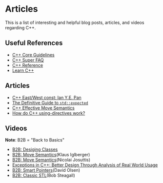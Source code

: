 # Articles

This is a list of interesting and helpful blog posts, articles, and videos regarding C++.

## Useful References

- [C++ Core Guidelines](https://isocpp.github.io/CppCoreGuidelines/CppCoreGuidelines#c-core-guidelines)
- [C++ Super FAQ](https://isocpp.org/faq)
- [C++ Reference](https://en.cppreference.com/w/)
- [Learn C++](https://www.learncpp.com/)

## Articles

- [C++ East/West const: Ian Y.E. Pan](https://ianyepan.github.io/posts/cpp-const/)
- [The Definitive Guide to `std::expected`](https://johnfarrier.com/the-definitive-guide-to-std-expected-in-c/)
- [C++ Effective Move Semantics](https://leimao.github.io/blog/CPP-Effective-Move-Semantics/)
- [How do C++ using-directives work?](https://quuxplusone.github.io/blog/2020/12/21/using-directive/)

## Videos

**Note**: B2B = "Back to Basics"

- [B2B: Desiging Classes](https://www.youtube.com/watch?v=motLOioLJfg)
- [B2B: Move Semantics](https://youtu.be/St0MNEU5b0o?si=J33yYe4Y3aSI_bFR)(Klaus Iglberger)
- [B2B: Move Semantics](https://youtu.be/Bt3zcJZIalk?si=rWVa5dcmWaBIcbkv)(Nicolai Josuttis)
- [Exceptions in C++: Better Design Through Analysis of Real World Usage](https://youtu.be/HXJmrMnnDYQ?si=jUwImaJ6PRLAphJz)
- [B2B: Smart Pointers](https://youtu.be/YokY6HzLkXs?si=48PV_AWQm1Z7NsKp)(David Olsen)
- [B2B: Classic STL](https://youtu.be/tXUXl_RzkAk?si=LkcoHJ10c5jfePVF)(Bob Steagall)
